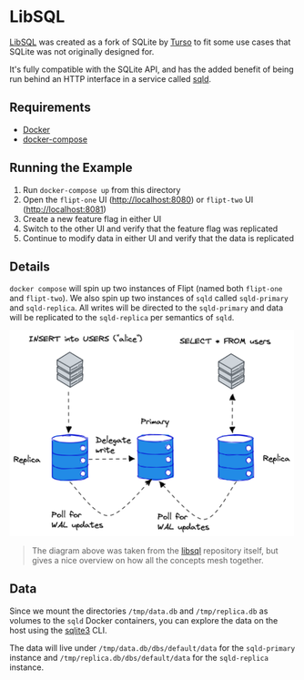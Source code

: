 # LibSQL

[LibSQL](https://github.com/tursodatabase/libsql) was created as a fork of SQLite by [Turso](https://turso.tech/) to fit some use cases that SQLite was not originally designed for. 

It's fully compatible with the SQLite API, and has the added benefit of being run behind an HTTP interface in a service called [sqld](https://github.com/tursodatabase/libsql/tree/main/libsql-server/sqld).

## Requirements

- [Docker](https://www.docker.com/)
- [docker-compose](https://docs.docker.com/compose/install/)

## Running the Example

1. Run `docker-compose up` from this directory
1. Open the `flipt-one` UI ([http://localhost:8080](http://localhost:8080)) or `flipt-two` UI ([http://localhost:8081](http://localhost:8081))
1. Create a new feature flag in either UI
1. Switch to the other UI and verify that the feature flag was replicated
1. Continue to modify data in either UI and verify that the data is replicated

## Details

`docker compose` will spin up two instances of Flipt (named both `flipt-one` and `flipt-two`). We also spin up two instances of `sqld` called `sqld-primary` and `sqld-replica`. All writes will be directed to the `sqld-primary` and data will be replicated to the `sqld-replica` per semantics of `sqld`.

<img src="./images/sqld-overview.png" alt="SQLD Overivew" width="500px" />

> The diagram above was taken from the [libsql](https://github.com/tursodatabase/libsql) repository itself, but gives a nice overview on how all the concepts mesh together.

## Data

Since we mount the directories `/tmp/data.db` and `/tmp/replica.db` as volumes to the `sqld` Docker containers, you can explore the data on the host using the [sqlite3](https://www.sqlite.org/download.html) CLI. 

The data will live under `/tmp/data.db/dbs/default/data` for the `sqld-primary` instance and `/tmp/replica.db/dbs/default/data` for the `sqld-replica` instance.
